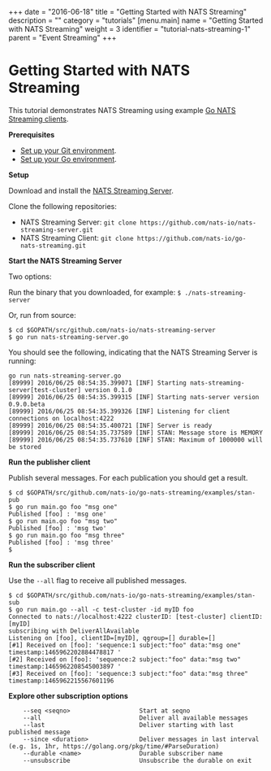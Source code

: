 +++
date = "2016-06-18"
title = "Getting Started with NATS Streaming"
description = ""
category = "tutorials"
[menu.main]
  name = "Getting Started with NATS Streaming"
  weight = 3
  identifier = "tutorial-nats-streaming-1"
  parent = "Event Streaming"
+++

# Getting Started with NATS Streaming

This tutorial demonstrates NATS Streaming using example [Go NATS Streaming clients](https://github.com/nats-io/go-nats-streaming.git).

**Prerequisites**

- [Set up your Git environment](https://help.github.com/articles/set-up-git/).
- [Set up your Go environment](https://golang.org/doc/install).

**Setup**

Download and install the [NATS Streaming Server](https://github.com/nats-io/nats-streaming-server/releases).

Clone the following repositories:

- NATS Streaming Server: `git clone https://github.com/nats-io/nats-streaming-server.git`
- NATS Streaming Client: `git clone https://github.com/nats-io/go-nats-streaming.git`

**Start the NATS Streaming Server**

Two options:

Run the binary that you downloaded, for example: `$ ./nats-streaming-server`

Or, run from source:

```
$ cd $GOPATH/src/github.com/nats-io/nats-streaming-server
$ go run nats-streaming-server.go
```

You should see the following, indicating that the NATS Streaming Server is running:

```
go run nats-streaming-server.go
[89999] 2016/06/25 08:54:35.399071 [INF] Starting nats-streaming-server[test-cluster] version 0.1.0
[89999] 2016/06/25 08:54:35.399315 [INF] Starting nats-server version 0.9.0.beta
[89999] 2016/06/25 08:54:35.399326 [INF] Listening for client connections on localhost:4222
[89999] 2016/06/25 08:54:35.400721 [INF] Server is ready
[89999] 2016/06/25 08:54:35.737589 [INF] STAN: Message store is MEMORY
[89999] 2016/06/25 08:54:35.737610 [INF] STAN: Maximum of 1000000 will be stored
```

**Run the publisher client**

Publish several messages. For each publication you should get a result.

```
$ cd $GOPATH/src/github.com/nats-io/go-nats-streaming/examples/stan-pub
$ go run main.go foo "msg one"
Published [foo] : 'msg one'
$ go run main.go foo "msg two"
Published [foo] : 'msg two'
$ go run main.go foo "msg three"
Published [foo] : 'msg three'
$
```

**Run the subscriber client**

Use the `--all` flag to receive all published messages.

```
$ cd $GOPATH/src/github.com/nats-io/go-nats-streaming/examples/stan-sub
$ go run main.go --all -c test-cluster -id myID foo
Connected to nats://localhost:4222 clusterID: [test-cluster] clientID: [myID]
subscribing with DeliverAllAvailable
Listening on [foo], clientID=[myID], qgroup=[] durable=[]
[#1] Received on [foo]: 'sequence:1 subject:"foo" data:"msg one" timestamp:1465962202884478817 '
[#2] Received on [foo]: 'sequence:2 subject:"foo" data:"msg two" timestamp:1465962208545003897 '
[#3] Received on [foo]: 'sequence:3 subject:"foo" data:"msg three" timestamp:1465962215567601196
```

**Explore other subscription options**

```
	--seq <seqno>                   Start at seqno
	--all                           Deliver all available messages
	--last                          Deliver starting with last published message
	--since <duration>              Deliver messages in last interval (e.g. 1s, 1hr, https://golang.org/pkg/time/#ParseDuration)
	--durable <name>                Durable subscriber name
	--unsubscribe                   Unsubscribe the durable on exit
```
